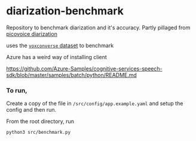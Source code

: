 # diarization-benchmark

Repository to benchmark diarization and it's accuracy.
Partly pillaged from [picovoice diarization](https://github.com/Picovoice/speaker-diarization-benchmark)

uses the [`voxconverse` dataset](https://github.com/joonson/voxconverse) to benchmark

Azure has a weird way of installing client

https://github.com/Azure-Samples/cognitive-services-speech-sdk/blob/master/samples/batch/python/README.md



### To run,

Create a copy of the file in `/src/config/app.example.yaml` and setup the config and then run.

From the root directory, run

```
python3 src/benchmark.py
```